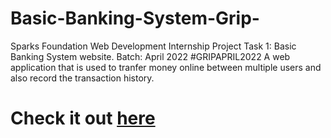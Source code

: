 # Basic-Banking-System-Grip-
Sparks Foundation Web Development Internship Project Task 1: Basic Banking System website. Batch: April 2022 #GRIPAPRIL2022 A web application that is used to tranfer money online between multiple users and also record the transaction history.
# Check it out <a href="https://surya2446.github.io/Basic-Banking-System-Grip-/">here</a>
